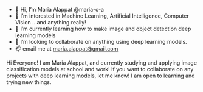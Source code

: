 - 👋 Hi, I’m Maria Alappat @maria-c-a
- 👀 I’m interested in Machine Learning, Artificial Intelligence, Computer Vision .. and anything really!
- 🌱 I’m currently learning how to make image and object detection deep learning models
- 💞️ I’m looking to collaborate on anything using deep learning models. 
- 📫 email me at maria.alappat@gmail.com

Hi Everyone! I am Maria Alappat, and currently studying and applying image classification models at school and work!
If you want to collaborate on any projects with deep learning models, let me know! I am open to learning and trying new things.
